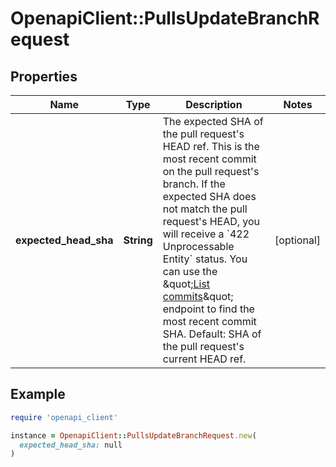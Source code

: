 # OpenapiClient::PullsUpdateBranchRequest

## Properties

| Name | Type | Description | Notes |
| ---- | ---- | ----------- | ----- |
| **expected_head_sha** | **String** | The expected SHA of the pull request&#39;s HEAD ref. This is the most recent commit on the pull request&#39;s branch. If the expected SHA does not match the pull request&#39;s HEAD, you will receive a &#x60;422 Unprocessable Entity&#x60; status. You can use the \&quot;[List commits](https://docs.github.com/rest/commits/commits#list-commits)\&quot; endpoint to find the most recent commit SHA. Default: SHA of the pull request&#39;s current HEAD ref. | [optional] |

## Example

```ruby
require 'openapi_client'

instance = OpenapiClient::PullsUpdateBranchRequest.new(
  expected_head_sha: null
)
```

